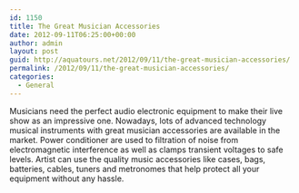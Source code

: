 ```yaml
---
id: 1150
title: The Great Musician Accessories
date: 2012-09-11T06:25:00+00:00
author: admin
layout: post
guid: http://aquatours.net/2012/09/11/the-great-musician-accessories/
permalink: /2012/09/11/the-great-musician-accessories/
categories:
  - General
---
```

Musicians need the perfect audio electronic equipment to make their live show as an impressive one. Nowadays, lots of advanced technology musical instruments with great musician accessories are available in the market. Power conditioner are used to filtration of noise from electromagnetic interference as well as clamps transient voltages to safe levels. Artist can use the quality music accessories like cases, bags, batteries, cables, tuners and metronomes that help protect all your equipment without any hassle.
